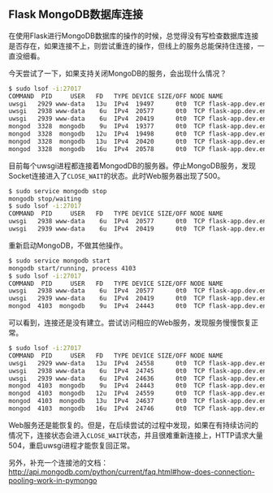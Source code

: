 ## Flask MongoDB数据库连接

在使用Flask进行MongoDB数据库的操作的时候，总觉得没有写检查数据库连接是否存在，如果连接不上，则尝试重连的操作，但线上的服务总能保持住连接，一直没细看。

今天尝试了一下，如果支持关闭MongoDB的服务，会出现什么情况？

```bash
$ sudo lsof -i:27017
COMMAND  PID     USER   FD   TYPE DEVICE SIZE/OFF NODE NAME
uwsgi   2929 www-data   13u  IPv4  19497      0t0  TCP flask-app.dev.env:35686->flask-app.dev.env:27017 (ESTABLISHED)
uwsgi   2938 www-data    6u  IPv4  20577      0t0  TCP flask-app.dev.env:35689->flask-app.dev.env:27017 (ESTABLISHED)
uwsgi   2939 www-data    6u  IPv4  20419      0t0  TCP flask-app.dev.env:35688->flask-app.dev.env:27017 (ESTABLISHED)
mongod  3328  mongodb    9u  IPv4  19377      0t0  TCP flask-app.dev.env:27017 (LISTEN)
mongod  3328  mongodb   12u  IPv4  19498      0t0  TCP flask-app.dev.env:27017->flask-app.dev.env:35686 (ESTABLISHED)
mongod  3328  mongodb   13u  IPv4  20420      0t0  TCP flask-app.dev.env:27017->flask-app.dev.env:35688 (ESTABLISHED)
mongod  3328  mongodb   16u  IPv4  20578      0t0  TCP flask-app.dev.env:27017->flask-app.dev.env:35689 (ESTABLISHED)
```

目前每个uwsgi进程都连接着MongodDB的服务器。停止MongoDB服务，发现Socket连接进入了`CLOSE_WAIT`的状态。此时Web服务器出现了500。

```bash
$ sudo service mongodb stop 
mongodb stop/waiting
$ sudo lsof -i:27017
COMMAND  PID     USER   FD   TYPE DEVICE SIZE/OFF NODE NAME
uwsgi   2938 www-data    6u  IPv4  20577      0t0  TCP flask-app.dev.env:35689->flask-app.dev.env:27017 (CLOSE_WAIT)
uwsgi   2939 www-data    6u  IPv4  20419      0t0  TCP flask-app.dev.env:35688->flask-app.dev.env:27017 (CLOSE_WAIT)
```

重新启动MongoDB，不做其他操作。

```bash
$ sudo service mongodb start 
mongodb start/running, process 4103
$ sudo lsof -i:27017
COMMAND  PID     USER   FD   TYPE DEVICE SIZE/OFF NODE NAME
uwsgi   2938 www-data    6u  IPv4  20577      0t0  TCP flask-app.dev.env:35689->flask-app.dev.env:27017 (CLOSE_WAIT)
uwsgi   2939 www-data    6u  IPv4  20419      0t0  TCP flask-app.dev.env:35688->flask-app.dev.env:27017 (CLOSE_WAIT)
mongod  4103  mongodb    9u  IPv4  24443      0t0  TCP flask-app.dev.env:27017 (LISTEN)
```

可以看到，连接还是没有建立。尝试访问相应的Web服务，发现服务慢慢恢复正常。

```bash
$ sudo lsof -i:27017
COMMAND  PID     USER   FD   TYPE DEVICE SIZE/OFF NODE NAME
uwsgi   2929 www-data   13u  IPv4  24558      0t0  TCP flask-app.dev.env:35707->flask-app.dev.env:27017 (ESTABLISHED)
uwsgi   2938 www-data    6u  IPv4  24745      0t0  TCP flask-app.dev.env:35709->flask-app.dev.env:27017 (ESTABLISHED)
uwsgi   2939 www-data    6u  IPv4  24636      0t0  TCP flask-app.dev.env:35708->flask-app.dev.env:27017 (ESTABLISHED)
mongod  4103  mongodb    9u  IPv4  24443      0t0  TCP flask-app.dev.env:27017 (LISTEN)
mongod  4103  mongodb   12u  IPv4  24559      0t0  TCP flask-app.dev.env:27017->flask-app.dev.env:35707 (ESTABLISHED)
mongod  4103  mongodb   13u  IPv4  24637      0t0  TCP flask-app.dev.env:27017->flask-app.dev.env:35708 (ESTABLISHED)
mongod  4103  mongodb   16u  IPv4  24746      0t0  TCP flask-app.dev.env:27017->flask-app.dev.env:35709 (ESTABLISHED)
```

Web服务还是能恢复的。但是，在后续尝试的过程中发现，如果在有持续访问的情况下，连接状态会进入`CLOSE_WAIT`状态，并且很难重新连接上，HTTP请求大量504，重启uwsgi进程才能恢复回正常。

另外，补充一个连接池的文档：http://api.mongodb.com/python/current/faq.html#how-does-connection-pooling-work-in-pymongo
